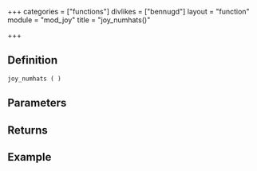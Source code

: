 +++
categories = ["functions"]
divlikes = ["bennugd"]
layout = "function"
module = "mod_joy"
title = "joy_numhats()"

+++

## Definition

    joy_numhats ( )

## Parameters

## Returns

## Example
